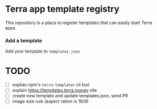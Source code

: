 # Terra app template registry

This repository is a place to register templates that can easily start Terra apps.

### Add a template

Add your template to `templates.json`

# TODO

- [ ] explian npm's `terra-templates` cli tool
- [ ] explain <https://templates.terra.money> site
- [ ] create new template and update templates.json, send PR
- [ ] image size rule (aspect ration is 16/9)
